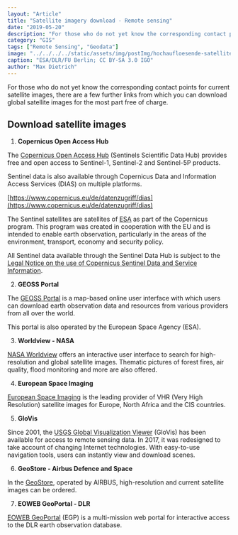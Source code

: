 ```yaml
---
layout: "Article"
title: "Satellite imagery download - Remote sensing"
date: "2019-05-20"
description: "For those who do not yet know the corresponding contact points for current satellite images, there are a few further links from which you can download global satellite images for the most part free of charge."
category: "GIS"
tags: ["Remote Sensing", "Geodata"]
image: "../../../../static/assets/img/postImg/hochaufloesende-satellitenbilder-downloaden.jpg"
caption: "ESA/DLR/FU Berlin; CC BY-SA 3.0 IGO"
author: "Max Dietrich"
---
```


For those who do not yet know the corresponding contact points for current satellite images, there are a few further links from which you can download global satellite images for the most part free of charge.

## Download satellite images

1. **Copernicus Open Access Hub**

The [Copernicus Open Access Hub](https://scihub.copernicus.eu/dhus) (Sentinels Scientific Data Hub) provides free and open access to Sentinel-1, Sentinel-2 and Sentinel-5P products.

Sentinel data is also available through Copernicus Data and Information Access Services (DIAS) on multiple platforms.

[https://www.copernicus.eu/de/datenzugriff/dias](https://www.copernicus.eu/de/datenzugriff/dias)

The Sentinel satellites are satellites of [ESA](https://www.esa.int/ESA) as part of the Copernicus program. This program was created in cooperation with the EU and is intended to enable earth observation, particularly in the areas of the environment, transport, economy and security policy.

All Sentinel data available through the Sentinel Data Hub is subject to the [Legal Notice on the use of Copernicus Sentinel Data and Service Information](https://sentinels.copernicus.eu/documents/247904/690755/Sentinel_Data_Legal_Notice).

2. **GEOSS Portal**

The [GEOSS Portal](http://www.geoportal.org/) is a map-based online user interface with which users can download earth observation data and resources from various providers from all over the world.

This portal is also operated by the European Space Agency (ESA).

3. **Worldview - NASA**

[NASA Worldview](https://worldview.earthdata.nasa.gov/) offers an interactive user interface to search for high-resolution and global satellite images. Thematic pictures of forest fires, air quality, flood monitoring and more are also offered.

4. **European Space Imaging**

[European Space Imaging](https://www.euspaceimaging.com/) is the leading provider of VHR (Very High Resolution) satellite images for Europe, North Africa and the CIS countries.

5. **GloVis**

Since 2001, the [USGS Global Visualization Viewer](https://glovis.usgs.gov/) (GloVis) has been available for access to remote sensing data. In 2017, it was redesigned to take account of changing Internet technologies. With easy-to-use navigation tools, users can instantly view and download scenes.

6. **GeoStore - Airbus Defence and Space**

In the [GeoStore](https://www.intelligence-airbusds.com/geostore/), operated by AIRBUS, high-resolution and current satellite images can be ordered.

7. **EOWEB GeoPortal - DLR**

[EOWEB GeoPortal](https://eoweb.dlr.de/egp/) (EGP) is a multi-mission web portal for interactive access to the DLR earth observation database.
